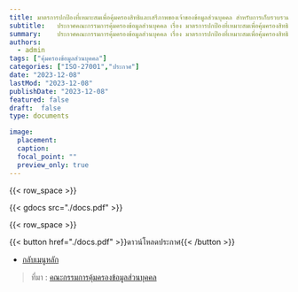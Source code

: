 ```yaml
---
title: มาตรการปกป้องที่เหมาะสมเพื่อคุ้มครองสิทธิและเสรีภาพของเจ้าของข้อมูลส่วนบุคคล สำหรับการเก็บรวบรวมข้อมูลส่วนบุคคล เพื่อให้บรรลุวัตถุประสงค์ที่เกี่ยวกับการจัดทำเอกสารประวัติศาสตร์หรือจดหมายเหตุเพื่อประโยชน์สาธารณะ พ.ศ. 2566
subtitle: 	ประกาศคณะกรรมการคุ้มครองข้อมูลส่วนบุคคล เรื่อง มาตรการปกป้องที่เหมาะสมเพื่อคุ้มครองสิทธิและเสรีภาพของเจ้าของข้อมูลส่วนบุคคล สำหรับการเก็บรวบรวมข้อมูลส่วนบุคคล เพื่อให้บรรลุวัตถุประสงค์ที่เกี่ยวกับการจัดทำเอกสารประวัติศาสตร์หรือจดหมายเหตุเพื่อประโยชน์สาธารณะ พ.ศ. 2566
summary: 	ประกาศคณะกรรมการคุ้มครองข้อมูลส่วนบุคคล เรื่อง มาตรการปกป้องที่เหมาะสมเพื่อคุ้มครองสิทธิและเสรีภาพของเจ้าของข้อมูลส่วนบุคคล สำหรับการเก็บรวบรวมข้อมูลส่วนบุคคล เพื่อให้บรรลุวัตถุประสงค์ที่เกี่ยวกับการจัดทำเอกสารประวัติศาสตร์หรือจดหมายเหตุเพื่อประโยชน์สาธารณะ พ.ศ. 2566
authors:
  - admin
tags: ["คุ้มครองข้อมูลส่วนบุคคล"]
categories: ["ISO-27001","ประกาศ"]
date: "2023-12-08"
lastMod: "2023-12-08"
publishDate: "2023-12-08"
featured: false
draft:  false
type: documents

image:
  placement:
  caption:
  focal_point: ""
  preview_only: true
---
```





{{< row_space >}}

{{< gdocs src="./docs.pdf" >}}

{{< row_space >}}

 

{{< button href="./docs.pdf" >}}ดาวน์โหลดประกาศ{{< /button >}}

- [กลับเมนูหลัก](../../section/)

> ที่มา : [คณะกรรมการคุ้มครองข้อมูลส่วนบุคคล](https://www.pdpc.or.th/2264/)
